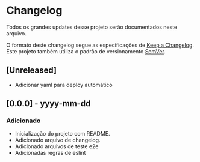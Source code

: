 # Changelog

Todos os grandes updates desse projeto serão documentados neste arquivo.

O formato deste changelog segue as especificações de [Keep a Changelog](https://keepachangelog.com/).
Este projeto também utiliza o padrão de versionamento [SemVer](https://semver.org/).

## [Unreleased]
- Adicionar yaml para deploy automático

## [0.0.0] - yyyy-mm-dd
### Adicionado
- Inicialização do projeto com README.
- Adicionado arquivo de changelog.
- Adicionado arquivos de teste e2e
- Adicionadas regras de eslint

